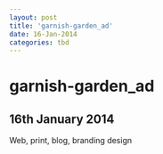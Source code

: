 ```yaml
---
layout: post
title: 'garnish-garden_ad'
date: 16-Jan-2014
categories: tbd
---
```


# garnish-garden_ad

## 16th January 2014

Web,   print, blog, branding design
